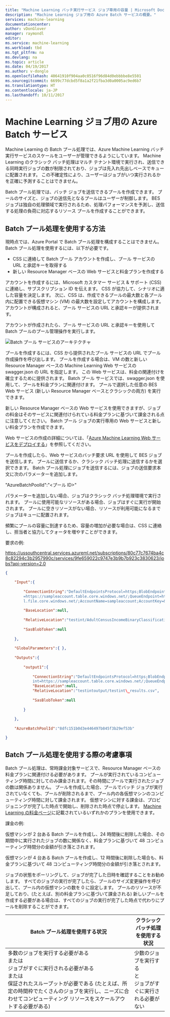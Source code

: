 ```yaml
---
title: "Machine Learning バッチ実行サービス ジョブ専用の容量 | Microsoft Docs"
description: "Machine Learning ジョブ用の Azure Batch サービスの概要。"
services: machine-learning
documentationcenter: 
author: vDonGlover
manager: raymondl
editor: 
ms.service: machine-learning
ms.workload: tbd
ms.tgt_pltfrm: na
ms.devlang: na
ms.topic: article
ms.date: 04/19/2017
ms.author: v-donglo
ms.openlocfilehash: 40641910f904aa0c0516f96d84d0ebbbbe8e5501
ms.sourcegitcommit: 6699c77dcbd5f8a1a2f21fba3d0a0005ac9ed6b7
ms.translationtype: HT
ms.contentlocale: ja-JP
ms.lasthandoff: 10/11/2017
---
```

# <a name="azure-batch-service-for-machine-learning-jobs"></a>Machine Learning ジョブ用の Azure Batch サービス

Machine Learning の Batch プール処理では、Azure Machine Learning バッチ実行サービスのスケールをユーザーが管理できるようにしています。 Machine Learning のクラシック バッチ処理はマルチ テナント環境で実行され、送信できる同時実行ジョブの数が制限されており、ジョブは先入れ先出しベースでキューに配置されます。 この不確定性により、ユーザーはジョブがいつ実行されるかを正確に予測することはできません。

Batch プール処理では、バッチ ジョブを送信できるプールを作成できます。 プールのサイズと、ジョブの送信先となるプールはユーザーが制御します。 BES ジョブは独自の処理領域で実行されるため、処理パフォーマンスを予測し、送信する処理の負荷に対応するリソース プールを作成することができます。

## <a name="how-to-use-batch-pool-processing"></a>Batch プール処理を使用する方法

現時点では、Azure Portal で Batch プール処理を構成することはできません。 Batch プール処理を使用するには、以下が必要です。

-   CSS に連絡して Batch プール アカウントを作成し、プール サービスの URL と承認キーを取得する
-   新しい Resource Manager ベースの Web サービスと料金プランを作成する

アカウントを作成するには、Microsoft カスタマー サービス & サポート (CSS) に連絡し、サブスクリプション ID を伝えます。 CSS が協力して、シナリオに適した容量を決定します。 次に、CSS は、作成できるプールの最大数と各プール内に配置できる仮想マシン (VM) の最大数を設定してアカウントを構成します。 アカウントが構成されると、プール サービスの URL と承認キーが提供されます。

アカウントが作成されたら、プール サービスの URL と承認キーを使用して Batch プールのプール管理操作を実行します。

![Batch プール サービスのアーキテクチャ](./media/dedicated-capacity-for-bes-jobs/pool-architecture.png)

プールを作成するには、CSS から提供されたプール サービスの URL でプール作成操作を呼び出します。 プールを作成する場合は、VM の数と新しい Resource Manager ベースの Machine Learning Web サービスの swagger.json の URL を指定します。 この Web サービスは、料金の関連付けを確立するために提供されます。 Batch プール サービスでは、swagger.json を使用して、プールを料金プランに関連付けます。 プールで選択した任意の BES Web サービス (新しい Resource Manager ベースとクラシックの両方) を実行できます。

新しい Resource Manager ベースの Web サービスを使用できますが、ジョブの料金はそのサービスに関連付けられている料金プランに基づいて課金される点に注意してください。 Batch プール ジョブの実行専用の Web サービスと新しい料金プランを作成できます。

Web サービスの作成の詳細については、「[Azure Machine Learning Web サービスをデプロイする](publish-a-machine-learning-web-service.md)」を参照してください。

プールを作成したら、Web サービスのバッチ要求 URL を使用して BES ジョブを送信します。 プールに送信するか、クラシック バッチ処理に送信するかを選択できます。 Batch プール処理にジョブを送信するには、ジョブの送信要求本文に次のパラメーターを追加します。

"AzureBatchPoolId":"&lt;プール ID&gt;"

パラメーターを追加しない場合、ジョブはクラシック バッチ処理環境で実行されます。 プールに使用可能なリソースがある場合、ジョブはすぐに実行が開始されます。 プールに空きリソースがない場合、リソースが利用可能になるまでジョブはキューに配置されます。

頻繁にプールの容量に到達するため、容量の増加が必要な場合は、CSS に連絡し、担当者と協力してクォータを増やすことができます。

要求の例:

https://ussouthcentral.services.azureml.net/subscriptions/80c77c7674ba4c8c82294c3b2957990c/services/9fe659022c9747e3b9b7b923c3830623/jobs?api-version=2.0

```json
{

    "Input":{
    
        "ConnectionString":"DefaultEndpointsProtocol=https;BlobEndpoint=https://sampleaccount.blob.core.windows.net/;TableEndpoint
        =https://sampleaccount.table.core.windows.net/;QueueEndpoint=https://sampleaccount.queue.core.windows.net/;FileEndpoint=https://zhguim
        l.file.core.windows.net/;AccountName=sampleaccount;AccountKey=&lt;Key&gt;;",
        
        "BaseLocation":null,
        
        "RelativeLocation":"testint/AdultCensusIncomeBinaryClassificationDataset.csv",
        
        "SasBlobToken":null
    
    },
    
    "GlobalParameters":{ },
    
    "Outputs":{
    
        "output1":{
        
            "ConnectionString":"DefaultEndpointsProtocol=https;BlobEndpoint=https://sampleaccount.blob.core.windows.net/;TableEndpo
            int=https://sampleaccount.table.core.windows.net/;QueueEndpoint=https://sampleaccount.queue.core.windows.net/;FileEndpoint=https://sampleaccount.file.core.windows.net/;AccountName=sampleaccount;AccountKey=&lt;Key&gt;",
            "BaseLocation":null,
            "RelativeLocation":"testintoutput/testint\_results.csv",
            
            "SasBlobToken":null
        
        }
    
    },
    
    "AzureBatchPoolId":"8dfc151b0d3e446497b845f3b29ef53b"

}
```

## <a name="considerations-when-using-batch-pool-processing"></a>Batch プール処理を使用する際の考慮事項

Batch プール処理は、常時課金対象サービスで、Resource Manager ベースの料金プランに関連付ける必要があります。 プールが実行されているコンピューティング時間に対してのみ課金されます。その時間にプールで実行されたジョブの数は関係ありません。 プールを作成した場合、プールでバッチ ジョブが実行されていなくても、プールが削除されるまで、プール内の各仮想マシンのコンピューティング時間に対して課金されます。 仮想マシンに対する課金は、プロビジョニングが完了した時点で開始し、削除された時点で停止します。 [Machine Learning の料金ページ](https://azure.microsoft.com/pricing/details/machine-learning/)に記載されているいずれかのプランを使用できます。

課金の例:

仮想マシンが 2 台ある Batch プールを作成し、24 時間後に削除した場合、その期間中に実行されたジョブの数に関係なく、料金プランに基づいて 48 コンピューティング時間分の金額が引き落とされます。

仮想マシンが 4 台ある Batch プールを作成し、12 時間後に削除した場合も、料金プランに基づいて 48 コンピューティング時間分の金額が引き落とされます。

ジョブの状態をポーリングして、ジョブが完了した日時を確認することをお勧めします。 すべてのジョブの実行が完了したら、プールのサイズ変更操作を呼び出して、プール内の仮想マシンの数を 0 に設定します。 プールのリソースが不足しており、(たとえば、別の料金プランに基づいて課金される) 新しいプールを作成する必要がある場合は、すべてのジョブの実行が完了した時点で代わりにプールを削除することができます。


| **Batch プール処理を使用する状況**    | **クラシック バッチ処理を使用する状況**  |
|---|---|
|多数のジョブを実行する必要がある<br>または<br/>ジョブがすぐに実行される必要がある<br/>または<br/>保証されたスループットが必要である (たとえば、所定の時間枠でたくさんのジョブを実行し、ニーズに合わせてコンピューティング リソースをスケールアウトする必要がある)    | 少数のジョブを実行する<br/>と<br/> ジョブがすぐに実行される必要がない |
